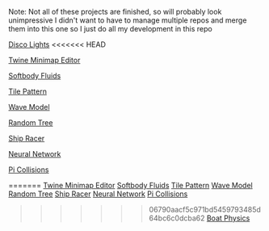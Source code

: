Note: Not all of these projects are finished, so will probably look unimpressive
I didn't want to have to manage multiple repos and merge them into this one so I just do all my development in this repo

[Disco Lights](./disco-lights)
<<<<<<< HEAD

[Twine Minimap Editor](./minimap)

[Softbody Fluids](./softbody-fluids)

[Tile Pattern](./tile-pattern)

[Wave Model](./wave-model)

[Random Tree](./random-tree)

[Ship Racer](./ship-racer)

[Neural Network](./neural-network)

[Pi Collisions](./Pi%20Collisions)

=======
[Twine Minimap Editor](./minimap)
[Softbody Fluids](./softbody-fluids)
[Tile Pattern](./tile-pattern)
[Wave Model](./wave-model)
[Random Tree](./random-tree)
[Ship Racer](./ship-racer)
[Neural Network](./neural-network)
[Pi Collisions](./Pi%20Collisions)
>>>>>>> 06790aacf5c971bd5459793485d64bc6c0dcba62
[Boat Physics](./boat-physics)